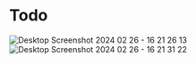 # Todo

![Desktop Screenshot 2024 02 26 - 16 21 26 13](https://github.com/Hj-lh/Todo/assets/160587130/73a47c24-6ada-48ff-bc0d-bef889e5d2fb)
![Desktop Screenshot 2024 02 26 - 16 21 31 22](https://github.com/Hj-lh/Todo/assets/160587130/79458b36-f916-45d8-a6f0-fe0290a6e7ef)

